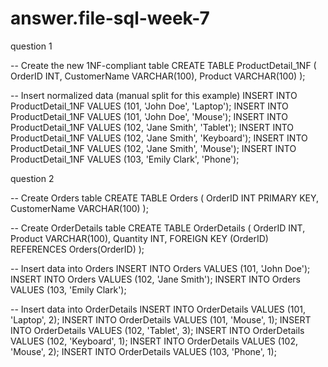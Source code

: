 # answer.file-sql-week-7

question 1

-- Create the new 1NF-compliant table
CREATE TABLE ProductDetail_1NF (
    OrderID INT,
    CustomerName VARCHAR(100),
    Product VARCHAR(100)
);

-- Insert normalized data (manual split for this example)
INSERT INTO ProductDetail_1NF VALUES (101, 'John Doe', 'Laptop');
INSERT INTO ProductDetail_1NF VALUES (101, 'John Doe', 'Mouse');
INSERT INTO ProductDetail_1NF VALUES (102, 'Jane Smith', 'Tablet');
INSERT INTO ProductDetail_1NF VALUES (102, 'Jane Smith', 'Keyboard');
INSERT INTO ProductDetail_1NF VALUES (102, 'Jane Smith', 'Mouse');
INSERT INTO ProductDetail_1NF VALUES (103, 'Emily Clark', 'Phone');

question 2

-- Create Orders table
CREATE TABLE Orders (
    OrderID INT PRIMARY KEY,
    CustomerName VARCHAR(100)
);

-- Create OrderDetails table
CREATE TABLE OrderDetails (
    OrderID INT,
    Product VARCHAR(100),
    Quantity INT,
    FOREIGN KEY (OrderID) REFERENCES Orders(OrderID)
);

-- Insert data into Orders
INSERT INTO Orders VALUES (101, 'John Doe');
INSERT INTO Orders VALUES (102, 'Jane Smith');
INSERT INTO Orders VALUES (103, 'Emily Clark');

-- Insert data into OrderDetails
INSERT INTO OrderDetails VALUES (101, 'Laptop', 2);
INSERT INTO OrderDetails VALUES (101, 'Mouse', 1);
INSERT INTO OrderDetails VALUES (102, 'Tablet', 3);
INSERT INTO OrderDetails VALUES (102, 'Keyboard', 1);
INSERT INTO OrderDetails VALUES (102, 'Mouse', 2);
INSERT INTO OrderDetails VALUES (103, 'Phone', 1);
